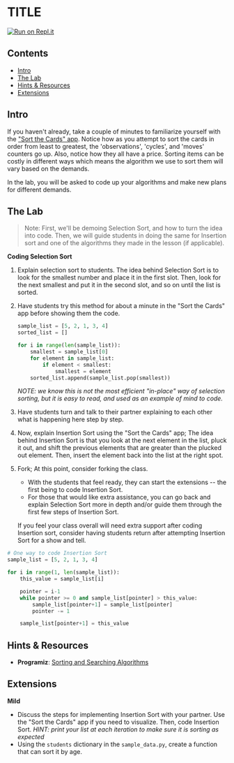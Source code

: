# TITLE

[![Run on Repl.it](https://repl.it/badge/github/upperlinecode/<INSERT_GITHUB_EXTENSION>)](https://repl.it/github/upperlinecode/<INSERT_GITHUB_EXTENSION>)

## Contents

- [Intro](#intro)
- [The Lab](#the-lab)
- [Hints & Resources](#hints--resources)
- [Extensions](#extensions)

## Intro

If you haven't already, take a couple of minutes to familiarize yourself with the ["Sort the Cards" app](https://sortinggame.emmanuelrodri23.repl.co/). Notice how as you attempt to sort the cards in order from least to greatest, the 'observations', 'cycles', and 'moves' counters go up. Also, notice how they all have a price. Sorting items can be costly in different ways which means the algorithm we use to sort them will vary based on the demands.

In the lab, you will be asked to code up your algorithms and make new plans for different demands. 

## The Lab

> Note: First, we'll be demoing Selection Sort, and how to turn the idea into code. Then, we will guide students in doing the same for Insertion sort and one of the algorithms they made in the lesson (if applicable). 

**Coding Selection Sort**
1. Explain selection sort to students. The idea behind Selection Sort is to look for the smallest number and place it in the first slot. Then, look for the next smallest and put it in the second slot, and so on until the list is sorted. 
2. Have students try this method for about a minute in the "Sort the Cards" app before showing them the code.
    ```py
    sample_list = [5, 2, 1, 3, 4]
    sorted_list = []

    for i in range(len(sample_list)):
        smallest = sample_list[0]
        for element in sample_list:
            if element < smallest:
                smallest = element
        sorted_list.append(sample_list.pop(smallest))
    ```
    _NOTE: we know this is not the most efficient "in-place" way of selection sorting, but it is easy to read, and used as an example of mind to code._
3. Have students turn and talk to their partner explaining to each other what is happening here step by step. 
4. Now, explain Insertion Sort using the "Sort the Cards" app; The idea behind Insertion Sort is that you look at the next element in the list, pluck it out, and shift the previous elements that are greater than the plucked out element. Then, insert the element back into the list at the right spot.

5. Fork; At this point, consider forking the class.
    - With the students that feel ready, they can start the extensions -- the first being to code Insertion Sort. 
    - For those that would like extra assistance, you can go back and explain Selection Sort more in depth and/or guide them through the first few steps of Insertion Sort. 
    
    If you feel your class overall will need extra support after coding Insertion sort, consider having students return after attempting Insertion Sort for a show and tell.

```py
# One way to code Insertion Sort
sample_list = [5, 2, 1, 3, 4]

for i in range(1, len(sample_list)):
    this_value = sample_list[i]

    pointer = i-1
    while pointer >= 0 and sample_list[pointer] > this_value:
        sample_list[pointer+1] = sample_list[pointer]
        pointer -= 1

    sample_list[pointer+1] = this_value
```

## Hints & Resources

- **Programiz**: [Sorting and Searching Algorithms](https://www.programiz.com/dsa/bubble-sort)

## Extensions

**Mild**
- Discuss the steps for implementing Insertion Sort with your partner. Use the "Sort the Cards" app if you need to visualize. Then, code Insertion Sort. _HINT: print your list at each iteration to make sure it is sorting as expected_
- Using the `students` dictionary in the `sample_data.py`, create a function that can sort it by age.